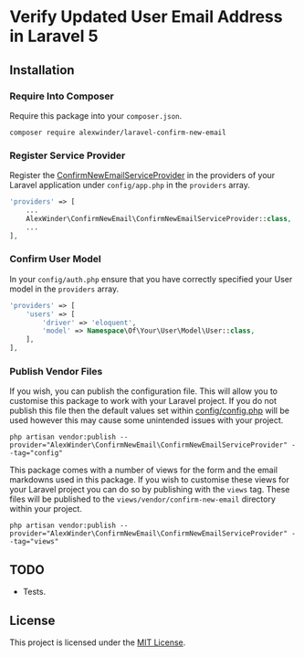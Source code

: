# Verify Updated User Email Address in Laravel 5

## Installation

### Require Into Composer

Require this package into your `composer.json`.

```shell
composer require alexwinder/laravel-confirm-new-email
```

### Register Service Provider

Register the [ConfirmNewEmailServiceProvider](src/ConfirmNewEmailServiceProvider.php) in the providers of your Laravel application under `config/app.php` in the `providers` array.

```php
'providers' => [
    ...
    AlexWinder\ConfirmNewEmail\ConfirmNewEmailServiceProvider::class,
    ...
],
```

### Confirm User Model

In your `config/auth.php` ensure that you have correctly specified your User model in the `providers` array.

```php
'providers' => [
    'users' => [
        'driver' => 'eloquent',
        'model' => Namespace\Of\Your\User\Model\User::class,
    ],
],
```

### Publish Vendor Files

If you wish, you can publish the configuration file. This will allow you to customise this package to work with your Laravel project. If you do not publish this file then the default values set within [config/config.php](config/config.php) will be used however this may cause some unintended issues with your project.

```shell
php artisan vendor:publish --provider="AlexWinder\ConfirmNewEmail\ConfirmNewEmailServiceProvider" --tag="config"
```

This package comes with a number of views for the form and the email markdowns used in this package. If you wish to customise these views for your Laravel project you can do so by publishing with the `views` tag. These files will be published to the `views/vendor/confirm-new-email` directory within your project.

```shell
php artisan vendor:publish --provider="AlexWinder\ConfirmNewEmail\ConfirmNewEmailServiceProvider" --tag="views"
```

## TODO

- Tests.

## License

This project is licensed under the [MIT License](LICENSE.md).
